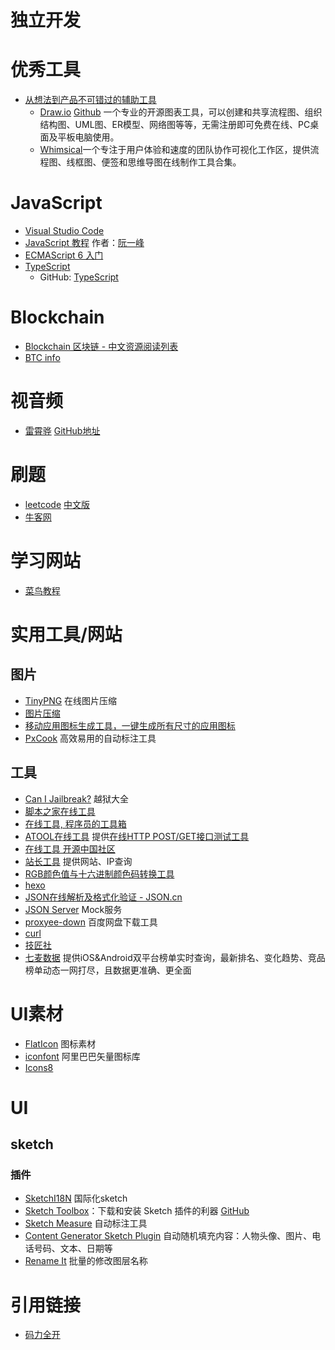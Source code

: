 # 独立开发

# 优秀工具
* [从想法到产品不可错过的辅助工具](https://www.maliquankai.com/2019/07/29/2019-07-29-mind-chart/)
    * [Draw.io](https://www.draw.io/) [Github](https://github.com/jgraph/drawio) 一个专业的开源图表工具，可以创建和共享流程图、组织结构图、UML图、ER模型、网络图等等，无需注册即可免费在线、PC桌面及平板电脑使用。
    * [Whimsical](https://whimsical.com/)一个专注于用户体验和速度的团队协作可视化工作区，提供流程图、线框图、便签和思维导图在线制作工具合集。


# JavaScript
* [Visual Studio Code](https://code.visualstudio.com)
* [JavaScript 教程](https://wangdoc.com/javascript/index.html) 作者：[阮一峰](http://www.ruanyifeng.com/home.html)
* [ECMAScript 6 入门](http://es6.ruanyifeng.com)
* [TypeScript](http://www.typescriptlang.org)
    * GitHub: [TypeScript](https://GitHub.com/Microsoft/TypeScript)

# Blockchain
* [Blockchain 区块链 - 中文资源阅读列表](https://liuboyu.github.io/blockchain/)
* [BTC info](https://blockchain.info)

# 视音频
* [雷霄骅](https://blog.csdn.net/leixiaohua1020) [GitHub地址](https://GitHub.com/leixiaohua1020)


# 刷题
* [leetcode](https://leetcode.com) [中文版](https://leetcode-cn.com)
* [牛客网](https://www.nowcoder.com)


# 学习网站
* [菜鸟教程](http://www.runoob.com)


# 实用工具/网站
## 图片
* [TinyPNG](https://tinypng.com) 在线图片压缩
* [图片压缩](https://img.top)
* [移动应用图标生成工具，一键生成所有尺寸的应用图标](https://icon.wuruihong.com)
* [PxCook](http://www.fancynode.com.cn/pxcook) 高效易用的自动标注工具

## 工具
* [Can I Jailbreak?](https://canijailbreak.com) 越狱大全
* [脚本之家在线工具](http://tools.jb51.net)
* [在线工具, 程序员的工具箱](https://tool.lu)
* [ATOOL在线工具](http://www.atool.org) 提供[在线HTTP POST/GET接口测试工具](http://www.atool.org/httptest.php)
* [在线工具 开源中国社区](http://tool.oschina.net)
* [站长工具](http://tool.chinaz.com) 提供网站、IP查询
* [RGB颜色值与十六进制颜色码转换工具](http://www.sioe.cn/yingyong/yanse-rgb-16/)
* [hexo](https://hexo.io/zh-cn/)
* [JSON在线解析及格式化验证 - JSON.cn](https://www.json.cn)
* [JSON Server](https://GitHub.com/typicode/json-server) Mock服务
* [proxyee-down](https://GitHub.com/proxyee-down-org/proxyee-down) 百度网盘下载工具
* [curl](https://curl.haxx.se)
* [技匠社](http://jijiangshe.com)
* [七麦数据](https://www.qimai.cn) 提供iOS&Android双平台榜单实时查询，最新排名、变化趋势、竞品榜单动态一网打尽，且数据更准确、更全面


# UI素材
* [FlatIcon](https://www.flaticon.com) 图标素材
* [iconfont](http://iconfont.cn) 阿里巴巴矢量图标库
* [Icons8](https://iconos8.es)

# UI
## sketch
### 插件
* [SketchI18N](https://github.com/cute/SketchI18N) 国际化sketch
* [Sketch Toolbox]((http://sketchtoolbox.com))：下载和安装 Sketch 插件的利器 [GitHub](https://github.com/shahruz/Sketch-Toolbox)
* [Sketch Measure](https://github.com/utom/sketch-measure) 自动标注工具
* [Content Generator Sketch Plugin](https://github.com/timuric/Content-generator-sketch-plugin) 自动随机填充内容：人物头像、图片、电话号码、文本、日期等
* [Rename It](https://github.com/rodi01/RenameIt) 批量的修改图层名称

# 引用链接
* [码力全开](https://www.maliquankai.com/)

